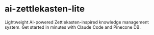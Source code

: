 # ai-zettlekasten-lite
Lightweight AI-powered Zettlekasten-inspired knowledge management system. Get started in minutes with Claude Code and Pinecone DB.
